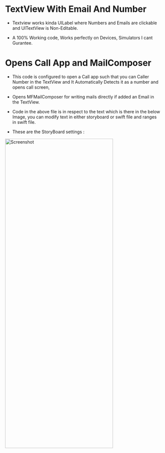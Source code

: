 # TextView With Email And Number

- Textview works kinda UILabel where Numbers and Emails are clickable and UITextView is Non-Editable.

- A 100% Working code, Works perfectly on Devices, Simulators I cant Gurantee. 


# Opens Call App and MailComposer

- This code is configured to open a Call app such that you can Caller Number in the TextView and It Automatically Detects it as a number and opens call screen,

- Opens MFMailComposer for writing mails directly if added an Email in the TextView.
- Code in the above file is in respect to the text which is there in the below Image, you can modify text in either storyboard or swift file and ranges in swift file.
- These are the StoryBoard settings :
<img src="https://i.stack.imgur.com/fWbGz.png" width="350" height="1000" alt="Screenshot">

